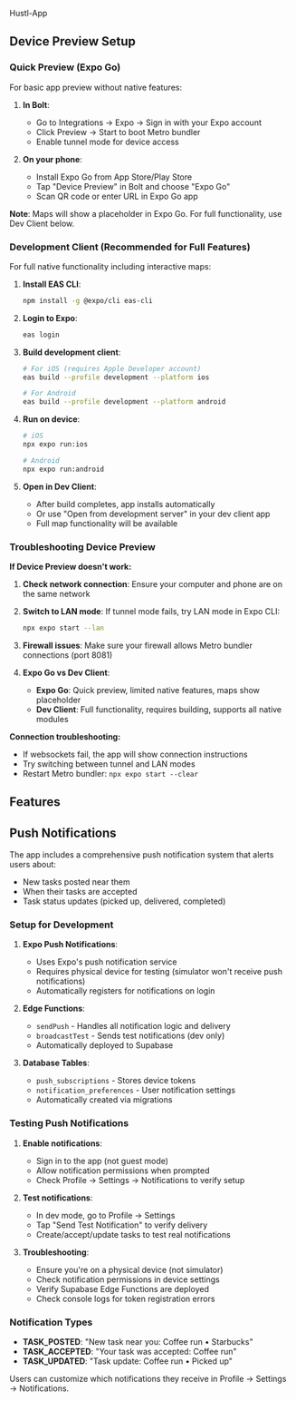 Hustl-App

## Device Preview Setup

### Quick Preview (Expo Go)

For basic app preview without native features:

1. **In Bolt**: 
   - Go to Integrations → Expo → Sign in with your Expo account
   - Click Preview → Start to boot Metro bundler
   - Enable tunnel mode for device access

2. **On your phone**:
   - Install Expo Go from App Store/Play Store
   - Tap "Device Preview" in Bolt and choose "Expo Go"
   - Scan QR code or enter URL in Expo Go app

**Note**: Maps will show a placeholder in Expo Go. For full functionality, use Dev Client below.

### Development Client (Recommended for Full Features)

For full native functionality including interactive maps:

1. **Install EAS CLI**:
   ```bash
   npm install -g @expo/cli eas-cli
   ```

2. **Login to Expo**:
   ```bash
   eas login
   ```

3. **Build development client**:
   ```bash
   # For iOS (requires Apple Developer account)
   eas build --profile development --platform ios
   
   # For Android
   eas build --profile development --platform android
   ```

4. **Run on device**:
   ```bash
   # iOS
   npx expo run:ios
   
   # Android  
   npx expo run:android
   ```

5. **Open in Dev Client**:
   - After build completes, app installs automatically
   - Or use "Open from development server" in your dev client app
   - Full map functionality will be available

### Troubleshooting Device Preview

**If Device Preview doesn't work:**

1. **Check network connection**: Ensure your computer and phone are on the same network

2. **Switch to LAN mode**: If tunnel mode fails, try LAN mode in Expo CLI:
   ```bash
   npx expo start --lan
   ```

3. **Firewall issues**: Make sure your firewall allows Metro bundler connections (port 8081)

4. **Expo Go vs Dev Client**:
   - **Expo Go**: Quick preview, limited native features, maps show placeholder
   - **Dev Client**: Full functionality, requires building, supports all native modules

**Connection troubleshooting:**
- If websockets fail, the app will show connection instructions
- Try switching between tunnel and LAN modes
- Restart Metro bundler: `npx expo start --clear`

## Features

## Push Notifications

The app includes a comprehensive push notification system that alerts users about:
- New tasks posted near them
- When their tasks are accepted
- Task status updates (picked up, delivered, completed)

### Setup for Development

1. **Expo Push Notifications**:
   - Uses Expo's push notification service
   - Requires physical device for testing (simulator won't receive push notifications)
   - Automatically registers for notifications on login

2. **Edge Functions**:
   - `sendPush` - Handles all notification logic and delivery
   - `broadcastTest` - Sends test notifications (dev only)
   - Automatically deployed to Supabase

3. **Database Tables**:
   - `push_subscriptions` - Stores device tokens
   - `notification_preferences` - User notification settings
   - Automatically created via migrations

### Testing Push Notifications

1. **Enable notifications**:
   - Sign in to the app (not guest mode)
   - Allow notification permissions when prompted
   - Check Profile → Settings → Notifications to verify setup

2. **Test notifications**:
   - In dev mode, go to Profile → Settings
   - Tap "Send Test Notification" to verify delivery
   - Create/accept/update tasks to test real notifications

3. **Troubleshooting**:
   - Ensure you're on a physical device (not simulator)
   - Check notification permissions in device settings
   - Verify Supabase Edge Functions are deployed
   - Check console logs for token registration errors

### Notification Types

- **TASK_POSTED**: "New task near you: Coffee run • Starbucks"
- **TASK_ACCEPTED**: "Your task was accepted: Coffee run"
- **TASK_UPDATED**: "Task update: Coffee run • Picked up"

Users can customize which notifications they receive in Profile → Settings → Notifications.
